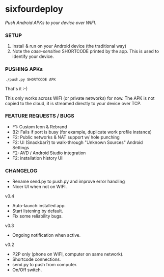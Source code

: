 # sixfourdeploy

*Push Android APKs to your device over WIFI.*

### SETUP
1. Install & run on your Android device (the traditional way)
2. Note the _case-sensitive_ SHORTCODE printed by the app. This is used to identify your device.

### PUSHING APKs
```./push.py SHORTCODE APK```

That's it :-)

This only works across WIFI (or private networks) for now. The APK is not copied to the cloud, it
is streamed directly to your device over TCP.

### FEATURE REQUESTS / BUGS
- F1: Custom Icon & Rebrand
- B2: Fails if port is busy (for example, duplicate work profile instance)
- F2: Public networks & NAT support w/ hole punching
- F2: UI (Snackbar?) to walk-through "Unknown Sources" Android Settings
- F2: AVD / Android Studio integration
- F2: installation history UI

### CHANGELOG
- Rename send.py to push.py and improve error handling
- Nicer UI when not on WIFI.

v0.4
- Auto-launch installed app.
- Start listening by default.
- Fix some reliability bugs.

v0.3
- Ongoing notification when active.

v0.2
- P2P only (phone on WIFI, computer on same network).
- Shortcode connections.
- send.py to push from computer.
- On/Off switch.
